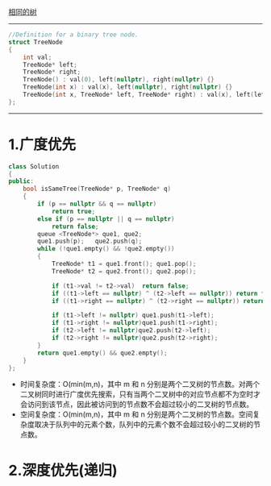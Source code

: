 [相同的树](https://leetcode-cn.com/problems/same-tree/)

***

```cpp
//Definition for a binary tree node.
struct TreeNode
{
	int val;
	TreeNode* left;
	TreeNode* right;
	TreeNode() : val(0), left(nullptr), right(nullptr) {}
	TreeNode(int x) : val(x), left(nullptr), right(nullptr) {}
	TreeNode(int x, TreeNode* left, TreeNode* right) : val(x), left(left), right(right) {}
};
```

***

# 1.广度优先

```cpp
class Solution
{
public:
	bool isSameTree(TreeNode* p, TreeNode* q)
	{
		if (p == nullptr && q == nullptr)
			return true;
		else if (p == nullptr || q == nullptr)
			return false;
		queue <TreeNode*> que1, que2;
		que1.push(p);	que2.push(q);
		while (!que1.empty() && !que2.empty())
		{
			TreeNode* t1 = que1.front(); que1.pop();
			TreeNode* t2 = que2.front(); que2.pop();

			if (t1->val != t2->val)  return false;
			if ((t1->left == nullptr) ^ (t2->left == nullptr)) return false;
			if ((t1->right == nullptr) ^ (t2->right == nullptr)) return false;

			if (t1->left != nullptr) que1.push(t1->left);
			if (t1->right != nullptr)que1.push(t1->right);
			if (t2->left != nullptr)que2.push(t2->left);
			if (t2->right != nullptr)que2.push(t2->right);
		}
		return que1.empty() && que2.empty();
	}
};
```

- 时间复杂度：O(min(m,n)，其中 m 和 n 分别是两个二叉树的节点数。对两个二叉树同时进行广度优先搜索，只有当两个二叉树中的对应节点都不为空时才会访问到该节点，因此被访问到的节点数不会超过较小的二叉树的节点数。
- 空间复杂度：O(min(m,n)，其中 m 和 n 分别是两个二叉树的节点数。空间复杂度取决于队列中的元素个数，队列中的元素个数不会超过较小的二叉树的节点数。

# 2.深度优先(递归)

```cpp
```

